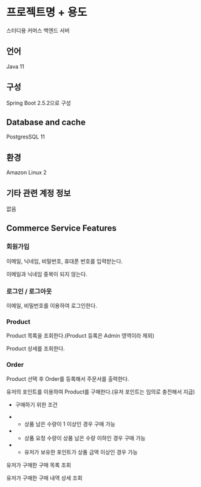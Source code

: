 # 프로젝트명 + 용도 

스터디용 커머스 백엔드 서버

## 언어

Java 11


## 구성

Spring Boot 2.5.2으로 구성


## Database and cache

PostgresSQL 11

## 환경

Amazon Linux 2 


## 기타 관련 계정 정보

없음

 
## Commerce Service Features

### 회원가입

이메일, 닉네임, 비밀번호, 휴대폰 번호를 입력받는다.

이메일과 닉네임 중복이 되지 않는다.

### 로그인 / 로그아웃

이메일, 비밀번호를 이용하여 로그인한다.

### Product 

Product 목록을 조회한다.(Product 등록은 Admin 영역이라 제외)

Product 상세를 조회한다.

### Order

Product 선택 후 Order를 등록해서 주문서를 출력한다.

유저의 포인트를 이용하여 Product를 구매한다.(유저 포인트는 임의로 충전해서 지급)

* 구매하기 위한 조건

* * 상품 남은 수량이 1 이상인 경우 구매 가능
* * 상품 요청 수량이 상품 남은 수량 이하인 경우 구매 가능
* * 유저가 보유한 포인트가 상품 금액 이상인 경우 가능

유저가 구매한 구매 목록 조회

유저가 구매한 구매 내역 상세 조회

### 

